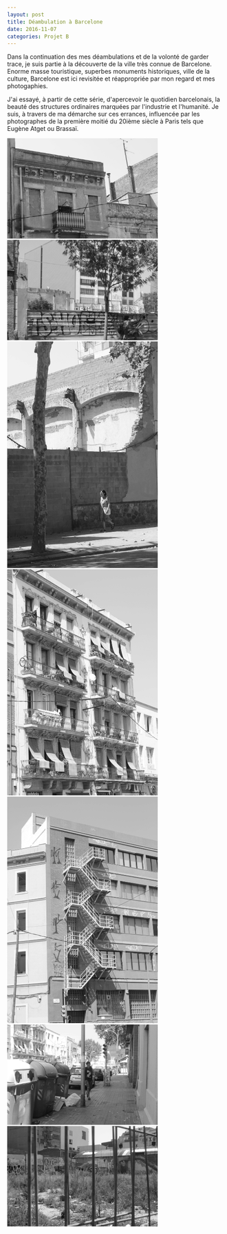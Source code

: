 ```yaml
---
layout: post
title: Déambulation à Barcelone
date: 2016-11-07
categories: Projet B
---
```


Dans la continuation des mes déambulations et de la volonté de garder trace, je suis partie à la découverte de la ville très connue de Barcelone. Enorme masse touristique, superbes monuments historiques, ville de la culture, Barcelone est ici revisitée et réappropriée par mon regard et mes photogaphies.

J'ai essayé, à partir de cette série, d'apercevoir le quotidien barcelonais, la beauté des structures ordinaires marquées par
l'industrie et l'humanité. Je suis, à travers de ma démarche sur ces errances, influencée par les photographes de la première moitié du 20ième siècle à Paris tels
que Eugène Atget ou Brassaï. 

<img src="/images/fulls/b7.jpg" width="350">  <img src="/images/fulls/b2.jpg" width="350"> 
<img src="/images/fulls/b3.jpg" width="350">  <img src="/images/fulls/b4.jpg" width="350"> 
<img src="/images/fulls/b5.jpg" width="350">  <img src="/images/fulls/b6.jpg" width="350"> <img src="/images/fulls/b1.jpg" width="350">

